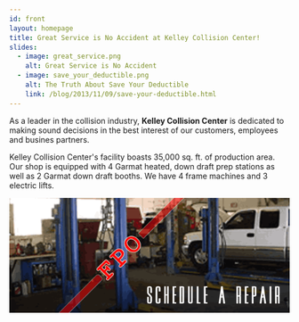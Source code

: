 ```yaml
---
id: front
layout: homepage
title: Great Service is No Accident at Kelley Collision Center!
slides:
  - image: great_service.png
    alt: Great Service is No Accident
  - image: save_your_deductible.png
    alt: The Truth About Save Your Deductible
    link: /blog/2013/11/09/save-your-deductible.html
---
```


As a leader in the collision industry, **Kelley Collision Center** is dedicated to making sound decisions in the best interest of our customers, employees and busines partners.

Kelley Collision Center's facility boasts 35,000 sq. ft. of production area.  Our shop is equipped with 4 Garmat heated, down draft prep stations as well as 2 Garmat down draft booths.  We have 4 frame machines and 3 electric lifts.

[![Schedule a Repair](/images/schedule_repair.png)](/contact)